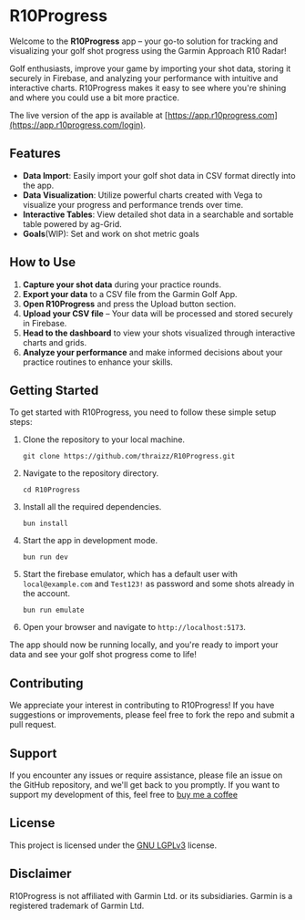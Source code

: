 # R10Progress

Welcome to the **R10Progress** app – your go-to solution for tracking and visualizing your golf shot progress using the Garmin Approach R10 Radar!

Golf enthusiasts, improve your game by importing your shot data, storing it securely in Firebase, and analyzing your performance with intuitive and interactive charts. R10Progress makes it easy to see where you're shining and where you could use a bit more practice.

The live version of the app is available at [https://app.r10progress.com](https://app.r10progress.com/login).

## Features

- **Data Import**: Easily import your golf shot data in CSV format directly into the app.
- **Data Visualization**: Utilize powerful charts created with Vega to visualize your progress and performance trends over time.
- **Interactive Tables**: View detailed shot data in a searchable and sortable table powered by ag-Grid.
- **Goals**(WIP): Set and work on shot metric goals 
## How to Use

1. **Capture your shot data** during your practice rounds.
2. **Export your data** to a CSV file from the Garmin Golf App.
3. **Open R10Progress** and press the Upload button section.
4. **Upload your CSV file** – Your data will be processed and stored securely in Firebase.
5. **Head to the dashboard** to view your shots visualized through interactive charts and grids.
6. **Analyze your performance** and make informed decisions about your practice routines to enhance your skills.

## Getting Started

To get started with R10Progress, you need to follow these simple setup steps:

1. Clone the repository to your local machine.
   ```
   git clone https://github.com/thraizz/R10Progress.git
   ```
2. Navigate to the repository directory.
   ```
   cd R10Progress
   ```
3. Install all the required dependencies.
   ```
   bun install
   ```
4. Start the app in development mode.
   ```
   bun run dev
   ```
5. Start the firebase emulator, which has a default user with `local@example.com` and `Test123!` as password and some shots already in the account.
   ```
   bun run emulate
   ```
6. Open your browser and navigate to `http://localhost:5173`.

The app should now be running locally, and you're ready to import your data and see your golf shot progress come to life!

## Contributing

We appreciate your interest in contributing to R10Progress! If you have suggestions or improvements, please feel free to fork the repo and submit a pull request.

## Support

If you encounter any issues or require assistance, please file an issue on the GitHub repository, and we'll get back to you promptly.
If you want to support my development of this, feel free to [buy me a coffee](https://buymeacoffee.com/aronschueler)

## License

This project is licensed under the [GNU LGPLv3](https://opensource.org/license/lgpl-3-0/) license.

## Disclaimer

R10Progress is not affiliated with Garmin Ltd. or its subsidiaries. Garmin is a registered trademark of Garmin Ltd.
